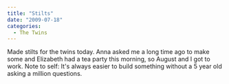 ```yaml
---
title: "Stilts"
date: "2009-07-18"
categories: 
  - The Twins
---
```


Made stilts for the twins today. Anna asked me a long time ago to make some and Elizabeth had a tea party this morning, so August and I got to work. Note to self: It's always easier to build something without a 5 year old asking a million questions.
